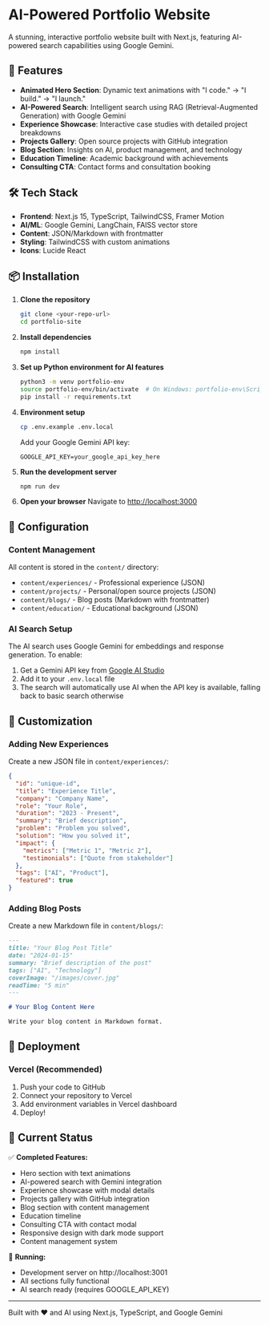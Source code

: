 # AI-Powered Portfolio Website

A stunning, interactive portfolio website built with Next.js, featuring AI-powered search capabilities using Google Gemini.

## 🚀 Features

- **Animated Hero Section**: Dynamic text animations with "I code." → "I build." → "I launch."
- **AI-Powered Search**: Intelligent search using RAG (Retrieval-Augmented Generation) with Google Gemini
- **Experience Showcase**: Interactive case studies with detailed project breakdowns
- **Projects Gallery**: Open source projects with GitHub integration
- **Blog Section**: Insights on AI, product management, and technology
- **Education Timeline**: Academic background with achievements
- **Consulting CTA**: Contact forms and consultation booking

## 🛠 Tech Stack

- **Frontend**: Next.js 15, TypeScript, TailwindCSS, Framer Motion
- **AI/ML**: Google Gemini, LangChain, FAISS vector store
- **Content**: JSON/Markdown with frontmatter
- **Styling**: TailwindCSS with custom animations
- **Icons**: Lucide React

## 📦 Installation

1. **Clone the repository**
   ```bash
   git clone <your-repo-url>
   cd portfolio-site
   ```

2. **Install dependencies**
   ```bash
   npm install
   ```

3. **Set up Python environment for AI features**
   ```bash
   python3 -m venv portfolio-env
   source portfolio-env/bin/activate  # On Windows: portfolio-env\Scripts\activate
   pip install -r requirements.txt
   ```

4. **Environment setup**
   ```bash
   cp .env.example .env.local
   ```
   
   Add your Google Gemini API key:
   ```
   GOOGLE_API_KEY=your_google_api_key_here
   ```

5. **Run the development server**
   ```bash
   npm run dev
   ```

6. **Open your browser**
   Navigate to [http://localhost:3000](http://localhost:3000)

## 🔧 Configuration

### Content Management

All content is stored in the `content/` directory:

- `content/experiences/` - Professional experience (JSON)
- `content/projects/` - Personal/open source projects (JSON)  
- `content/blogs/` - Blog posts (Markdown with frontmatter)
- `content/education/` - Educational background (JSON)

### AI Search Setup

The AI search uses Google Gemini for embeddings and response generation. To enable:

1. Get a Gemini API key from [Google AI Studio](https://makersuite.google.com/app/apikey)
2. Add it to your `.env.local` file
3. The search will automatically use AI when the API key is available, falling back to basic search otherwise

## 📝 Customization

### Adding New Experiences

Create a new JSON file in `content/experiences/`:

```json
{
  "id": "unique-id",
  "title": "Experience Title",
  "company": "Company Name",
  "role": "Your Role",
  "duration": "2023 - Present",
  "summary": "Brief description",
  "problem": "Problem you solved",
  "solution": "How you solved it",
  "impact": {
    "metrics": ["Metric 1", "Metric 2"],
    "testimonials": ["Quote from stakeholder"]
  },
  "tags": ["AI", "Product"],
  "featured": true
}
```

### Adding Blog Posts

Create a new Markdown file in `content/blogs/`:

```markdown
---
title: "Your Blog Post Title"
date: "2024-01-15"
summary: "Brief description of the post"
tags: ["AI", "Technology"]
coverImage: "/images/cover.jpg"
readTime: "5 min"
---

# Your Blog Content Here

Write your blog content in Markdown format.
```

## 🚀 Deployment

### Vercel (Recommended)

1. Push your code to GitHub
2. Connect your repository to Vercel
3. Add environment variables in Vercel dashboard
4. Deploy!

## 🔗 Current Status

✅ **Completed Features:**
- Hero section with text animations
- AI-powered search with Gemini integration
- Experience showcase with modal details
- Projects gallery with GitHub integration
- Blog section with content management
- Education timeline
- Consulting CTA with contact modal
- Responsive design with dark mode support
- Content management system

🔄 **Running:**
- Development server on http://localhost:3001
- All sections fully functional
- AI search ready (requires GOOGLE_API_KEY)

---

Built with ❤️ and AI using Next.js, TypeScript, and Google Gemini